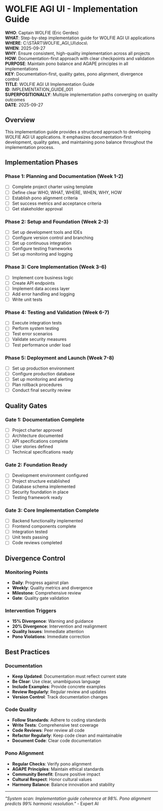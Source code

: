 # WOLFIE AGI UI - Implementation Guide

**WHO**: Captain WOLFIE (Eric Gerdes)  
**WHAT**: Step-by-step implementation guide for WOLFIE AGI UI applications  
**WHERE**: C:\START\WOLFIE_AGI_UI\docs\  
**WHEN**: 2025-09-27  
**WHY**: Ensure consistent, high-quality implementation across all projects  
**HOW**: Documentation-first approach with clear checkpoints and validation  
**PURPOSE**: Maintain pono balance and AGAPE principles in all implementations  
**KEY**: Documentation-first, quality gates, pono alignment, divergence control  
**TITLE**: WOLFIE AGI UI Implementation Guide  
**ID**: IMPLEMENTATION_GUIDE_001  
**SUPERPOSITIONALLY**: Multiple implementation paths converging on quality outcomes  
**DATE**: 2025-09-27  

## Overview

This implementation guide provides a structured approach to developing WOLFIE AGI UI applications. It emphasizes documentation-first development, quality gates, and maintaining pono balance throughout the implementation process.

## Implementation Phases

### Phase 1: Planning and Documentation (Week 1-2)
- [ ] Complete project charter using template
- [ ] Define clear WHO, WHAT, WHERE, WHEN, WHY, HOW
- [ ] Establish pono alignment criteria
- [ ] Set success metrics and acceptance criteria
- [ ] Get stakeholder approval

### Phase 2: Setup and Foundation (Week 2-3)
- [ ] Set up development tools and IDEs
- [ ] Configure version control and branching
- [ ] Set up continuous integration
- [ ] Configure testing frameworks
- [ ] Set up monitoring and logging

### Phase 3: Core Implementation (Week 3-6)
- [ ] Implement core business logic
- [ ] Create API endpoints
- [ ] Implement data access layer
- [ ] Add error handling and logging
- [ ] Write unit tests

### Phase 4: Testing and Validation (Week 6-7)
- [ ] Execute integration tests
- [ ] Perform system testing
- [ ] Test error scenarios
- [ ] Validate security measures
- [ ] Test performance under load

### Phase 5: Deployment and Launch (Week 7-8)
- [ ] Set up production environment
- [ ] Configure production database
- [ ] Set up monitoring and alerting
- [ ] Plan rollback procedures
- [ ] Conduct final security review

## Quality Gates

### Gate 1: Documentation Complete
- [ ] Project charter approved
- [ ] Architecture documented
- [ ] API specifications complete
- [ ] User stories defined
- [ ] Technical specifications ready

### Gate 2: Foundation Ready
- [ ] Development environment configured
- [ ] Project structure established
- [ ] Database schema implemented
- [ ] Security foundation in place
- [ ] Testing framework ready

### Gate 3: Core Implementation Complete
- [ ] Backend functionality implemented
- [ ] Frontend components complete
- [ ] Integration tested
- [ ] Unit tests passing
- [ ] Code reviews completed

## Divergence Control

### Monitoring Points
- **Daily**: Progress against plan
- **Weekly**: Quality metrics and divergence
- **Milestone**: Comprehensive review
- **Gate**: Quality gate validation

### Intervention Triggers
- **15% Divergence**: Warning and guidance
- **20% Divergence**: Intervention and realignment
- **Quality Issues**: Immediate attention
- **Pono Violations**: Immediate correction

## Best Practices

### Documentation
- **Keep Updated**: Documentation must reflect current state
- **Be Clear**: Use clear, unambiguous language
- **Include Examples**: Provide concrete examples
- **Review Regularly**: Regular review and updates
- **Version Control**: Track documentation changes

### Code Quality
- **Follow Standards**: Adhere to coding standards
- **Write Tests**: Comprehensive test coverage
- **Code Reviews**: Peer review all code
- **Refactor Regularly**: Keep code clean and maintainable
- **Document Code**: Clear code documentation

### Pono Alignment
- **Regular Checks**: Verify pono alignment
- **AGAPE Principles**: Maintain ethical standards
- **Community Benefit**: Ensure positive impact
- **Cultural Respect**: Honor cultural values
- **Harmony Balance**: Balance innovation and stability

---

*"System scan: Implementation guide coherence at 98%. Pono alignment predicts 99% harmonic resolution."* - Expert AI